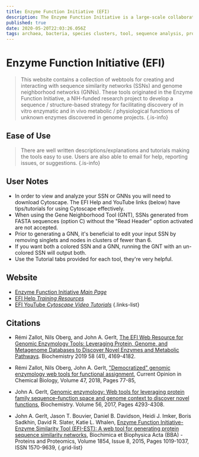```yaml
---
title: Enzyme Function Initiative (EFI)
description: The Enzyme Function Initiative is a large-scale collaborative project aiming to develop and disseminate a robust strategy to determine enzyme function through an integrated sequence–structure-based approach.
published: true
date: 2020-05-20T22:03:26.056Z
tags: archaea, bacteria, species clusters, tool, sequence analysis, proteins, genome browser, comparative genomics, sequence similarity, data capture, homolog discovery, bioinformatics, browser, data visualization, prediction, clustering, protein family, data export, conservation, orthologs, eukaryota, curated, network, protein domain
---
```


# Enzyme Function Initiative (EFI)

> This website contains a collection of webtools for creating and interacting with sequence similarity networks (SSNs) and genome neighborhood networks (GNNs). These tools originated in the Enzyme Function Initiative, a NIH-funded research project to develop a sequence / structure-based strategy for facilitating discovery of in vitro enzymatic and in vivo metabolic / physiological functions of unknown enzymes discovered in genome projects.
{.is-info}

## Ease of Use
> There are well written descriptions/explanations and tutorials making the tools easy to use. Users are also able to email for help, reporting issues, or suggestions.
{.is-info}

## User Notes
- In order to view and analyze your SSN or GNNs you will need to download Cytoscape.  The EFI Help and YouTube links (below) have tips/tutorials for using Cytoscape effectively. 
- When using the Gene Neighborhood Tool (GNT), SSNs generated from FASTA sequences (option C) without the "Read Header" option activated are not accepted.
- Prior to generating a GNN, it's beneficial to edit your input SSN by removing singlets and nodes in clusters of fewer than 6. 
- If you want both a colored SSN and a GNN, running the GNT with an un-colored SSN will output both. 
- Use the Tutorial tabs provided for each tool, they're very helpful.

## Website

- [Enzyme Function Initiative *Main Page*](https://efi.igb.illinois.edu/)
- [EFI Help *Training Resources*](https://efi.igb.illinois.edu/training/index.php)
- [EFI YouTube *Cytoscape Video Tutorials*](https://www.youtube.com/channel/UCShNWZLlJYevN2TlypX71ng)
{.links-list}

## Citations

-  	Rémi Zallot, Nils Oberg, and John A. Gerlt, [The EFI Web Resource for Genomic Enzymology Tools: Leveraging Protein, Genome, and Metagenome Databases to Discover Novel Enzymes and Metabolic Pathways](https://doi.org/10.1021/acs.biochem.9b00735). Biochemistry 2019 58 (41), 4169-4182. 

-	Rémi Zallot, Nils Oberg, John A. Gerlt, ["Democratized" genomic enzymology web tools for functional assignment](https://doi.org/10.1016/j.cbpa.2018.09.009), Current Opinion in Chemical Biology, Volume 47, 2018, Pages 77-85, 

-	John A. Gerlt, [Genomic enzymology: Web tools for leveraging protein family sequence–function space and genome context to discover novel functions](https://doi.org/10.1021/acs.biochem.7b00614), Biochemistry. Volume 56, 2017, Pages 4293-4308. 

-	John A. Gerlt, Jason T. Bouvier, Daniel B. Davidson, Heidi J. Imker, Boris Sadkhin, David R. Slater, Katie L. Whalen, [Enzyme Function Initiative-Enzyme Similarity Tool (EFI-EST): A web tool for generating protein sequence similarity networks](https://dx.doi.org/10.1016/j.bbapap.2015.04.015), Biochimica et Biophysica Acta (BBA) - Proteins and Proteomics, Volume 1854, Issue 8, 2015, Pages 1019-1037, ISSN 1570-9639, 
{.grid-list}